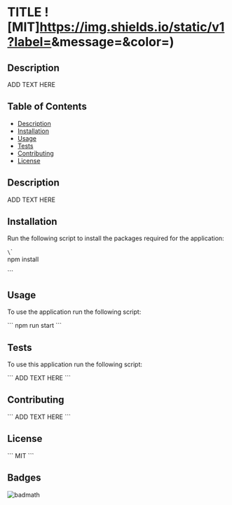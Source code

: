 # TITLE ![MIT]https://img.shields.io/static/v1?label=<MIT>&message=<License>&color=<green>)

## Description

ADD TEXT HERE

## Table of Contents

- [Description](#description)
- [Installation](#installation)
- [Usage](#usage)
- [Tests](#tests)
- [Contributing](#contributing)
- [License](#license)

## Description

ADD TEXT HERE

## Installation

Run the following script to install the packages required for the application:

`\`\`\
npm install

\`\`\`

## Usage

To use the application run the following script:

\`\`\`
npm run start
\`\`\`

## Tests

To use this application run the following script:

\`\`\`
ADD TEXT HERE
\`\`\`

## Contributing

\`\`\`
ADD TEXT HERE
\`\`\`

## License

\`\`\`
MIT
\`\`\`

## Badges

![badmath](https://shields.io/)
